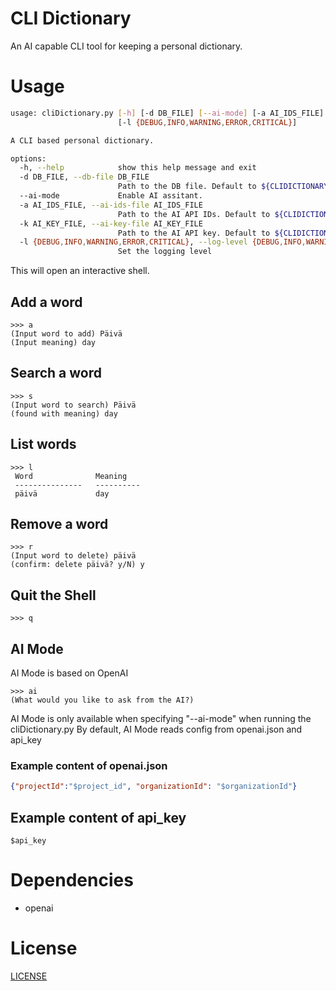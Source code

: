 # CLI Dictionary

An AI capable CLI tool for keeping a personal dictionary.

# Usage

```bash
usage: cliDictionary.py [-h] [-d DB_FILE] [--ai-mode] [-a AI_IDS_FILE] [-k AI_KEY_FILE]
                        [-l {DEBUG,INFO,WARNING,ERROR,CRITICAL}]

A CLI based personal dictionary.

options:
  -h, --help            show this help message and exit
  -d DB_FILE, --db-file DB_FILE
                        Path to the DB file. Default to ${CLIDICTIONARY_DIR}/cli.db
  --ai-mode             Enable AI assitant.
  -a AI_IDS_FILE, --ai-ids-file AI_IDS_FILE
                        Path to the AI API IDs. Default to ${CLIDICTIONARY_DIR}/openai.json
  -k AI_KEY_FILE, --ai-key-file AI_KEY_FILE
                        Path to the AI API key. Default to ${CLIDICTIONARY_DIR}/api_key
  -l {DEBUG,INFO,WARNING,ERROR,CRITICAL}, --log-level {DEBUG,INFO,WARNING,ERROR,CRITICAL}
                        Set the logging level
```

This will open an interactive shell.

## Add a word
```
>>> a
(Input word to add) Päivä
(Input meaning) day
```

## Search a word
```
>>> s
(Input word to search) Päivä
(found with meaning) day
```

## List words
```
>>> l
 Word              Meaning
 ---------------   ----------
 päivä             day
```

## Remove a word
```
>>> r
(Input word to delete) päivä
(confirm: delete päivä? y/N) y
```

## Quit the Shell
```
>>> q
```

## AI Mode

AI Mode is based on OpenAI

```
>>> ai
(What would you like to ask from the AI?)
```

AI Mode is only available when specifying "--ai-mode" when running the cliDictionary.py
By default, AI Mode reads config from openai.json and api\_key

### Example content of openai.json

```json
{"projectId":"$project_id", "organizationId": "$organizationId"}
```

## Example content of api\_key

```
$api_key
```


# Dependencies

* openai

# License
[LICENSE](LICENSE)
